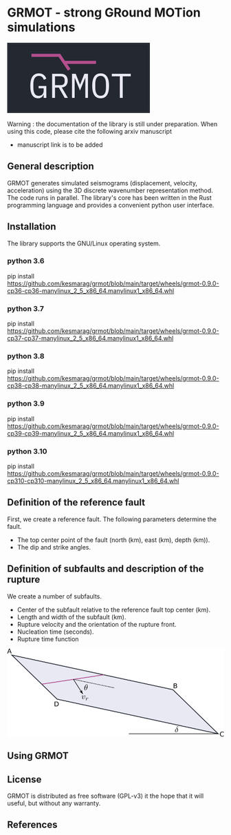 # GRMOT - strong GRound MOTion simulations
![img](./images/grmot_logo.png)

Warning : the documentation of the library is still under preparation.
When using this code, please cite the following arxiv manuscript
- manuscript link is to be added
## General description
GRMOT generates simulated seismograms (displacement, velocity, acceleration) using the 3D discrete wavenumber
representation method. The code runs in parallel.
The library's core has been written in the Rust programming language and provides a convenient python user interface.

## Installation
The library supports the GNU/Linux operating system.

### python 3.6
pip install https://github.com/kesmarag/grmot/blob/main/target/wheels/grmot-0.9.0-cp36-cp36-manylinux_2_5_x86_64.manylinux1_x86_64.whl

### python 3.7
pip install https://github.com/kesmarag/grmot/blob/main/target/wheels/grmot-0.9.0-cp37-cp37-manylinux_2_5_x86_64.manylinux1_x86_64.whl

### python 3.8
pip install https://github.com/kesmarag/grmot/blob/main/target/wheels/grmot-0.9.0-cp38-cp38-manylinux_2_5_x86_64.manylinux1_x86_64.whl

### python 3.9
pip install https://github.com/kesmarag/grmot/blob/main/target/wheels/grmot-0.9.0-cp39-cp39-manylinux_2_5_x86_64.manylinux1_x86_64.whl

### python 3.10
pip install https://github.com/kesmarag/grmot/blob/main/target/wheels/grmot-0.9.0-cp310-cp310-manylinux_2_5_x86_64.manylinux1_x86_64.whl

## Definition of the reference fault

First, we create a reference fault. The following parameters determine the fault.

-   The top center point of the fault (north (km), east (km), depth (km)).
-   The dip and strike angles.


## Definition of subfaults and description of the rupture

We create a number of subfaults.

-   Center of the subfault relative to the reference fault top center (km).
-   Length and width of the subfault (km).
-   Rupture velocity and the orientation of the rupture front.
-   Nucleation time (seconds).
-   Rupture time function

![img](./images/rupture.png)


## Using GRMOT


## License
GRMOT is distributed as free software (GPL-v3) it the hope that it will useful, but without any warranty.

## References

